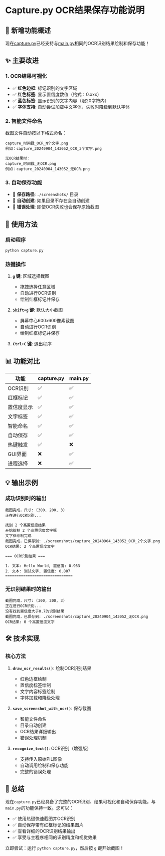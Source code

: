 # Capture.py OCR结果保存功能说明

## 🎯 新增功能概述

现在[capture.py](file://d:\project\pojie\ocr\capture.py)已经支持与[main.py](file://d:\project\pojie\ocr\main.py)相同的OCR识别结果绘制和保存功能！

## ✨ 主要改进

### 1. **OCR结果可视化**
- ✅ **红色边框**: 标记识别的文字区域
- ✅ **红色标签**: 显示置信度数值（格式：0.xxx）
- ✅ **蓝色标签**: 显示识别的文字内容（限20字符内）
- ✅ **字体支持**: 自动尝试加载中文字体，失败时降级到默认字体

### 2. **智能文件命名**
截图文件自动按以下格式命名：
```
capture_时间戳_OCR_N个文字.png
例如：capture_20240904_143052_OCR_3个文字.png

无OCR结果时：
capture_时间戳_无OCR.png
例如：capture_20240904_143052_无OCR.png
```

### 3. **自动保存功能**
- 📁 **保存路径**: `./screenshots/` 目录
- 💾 **自动创建**: 如果目录不存在会自动创建
- 🔄 **错误处理**: 即使OCR失败也会保存原始截图

## 🚀 使用方法

### 启动程序
```bash
python capture.py
```

### 热键操作
1. **`g` 键**: 区域选择截图
   - 拖拽选择任意区域
   - 自动进行OCR识别
   - 绘制红框标记并保存

2. **`Shift+g` 键**: 默认大小截图
   - 屏幕中心600x600像素截图
   - 自动进行OCR识别
   - 绘制红框标记并保存

3. **`Ctrl+C` 键**: 退出程序

## 📊 功能对比

| 功能 | capture.py | main.py |
|------|-----------|---------|
| OCR识别 | ✅ | ✅ |
| 红框标记 | ✅ | ✅ |
| 置信度显示 | ✅ | ✅ |
| 文字标签 | ✅ | ✅ |
| 智能命名 | ✅ | ✅ |
| 自动保存 | ✅ | ✅ |
| 热键触发 | ✅ | ❌ |
| GUI界面 | ❌ | ✅ |
| 进程选择 | ❌ | ✅ |

## 💡 输出示例

### 成功识别时的输出
```
截图完成，尺寸: (300, 200, 3)
正在进行OCR识别...

找到 2 个高置信度结果
开始绘制 2 个高置信度文字框
文字框绘制完成
截图完成，已保存到: ./screenshots/capture_20240904_143052_OCR_2个文字.png
OCR结果: 2 个高置信度文字

=== OCR识别结果 ===

1. 文本: Hello World, 置信度: 0.963
2. 文本: 测试文字, 置信度: 0.887
==============================
```

### 无识别结果时的输出
```
截图完成，尺寸: (300, 200, 3)
正在进行OCR识别...
没有找到置信度大于0.7的识别结果
截图完成，已保存到: ./screenshots/capture_20240904_143052_无OCR.png
OCR结果: 0 个高置信度文字
```

## 🛠 技术实现

### 核心方法
1. **`draw_ocr_results()`**: 绘制OCR识别结果
   - 红色边框绘制
   - 置信度标签绘制  
   - 文字内容标签绘制
   - 字体加载和降级处理

2. **`save_screenshot_with_ocr()`**: 保存截图
   - 智能文件命名
   - 目录自动创建
   - OCR结果详细输出
   - 错误处理机制

3. **`recognize_text()`**: OCR识别（增强版）
   - 支持传入原始PIL图像
   - 自动调用绘制和保存功能
   - 完整的错误处理

## 🎉 总结

现在`capture.py`已经具备了完整的OCR识别、结果可视化和自动保存功能，与`main.py`的功能保持一致。您可以：

- ✅ 使用热键快速截图并OCR识别
- ✅ 自动保存带有红框标记的结果图片
- ✅ 查看详细的OCR识别结果输出
- ✅ 享受与主程序相同的识别精度和视觉效果

立即尝试：运行 `python capture.py`，然后按 `g` 键开始截图！